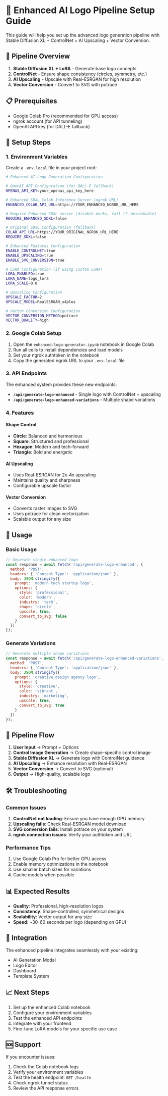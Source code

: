 # 🎨 Enhanced AI Logo Pipeline Setup Guide

This guide will help you set up the advanced logo generation pipeline with Stable Diffusion XL + ControlNet + AI Upscaling + Vector Conversion.

## 🚀 Pipeline Overview

1. **Stable Diffusion XL + LoRA** - Generate base logo concepts
2. **ControlNet** - Ensure shape consistency (circles, symmetry, etc.)
3. **AI Upscaling** - Upscale with Real-ESRGAN for high resolution
4. **Vector Conversion** - Convert to SVG with potrace

## 📋 Prerequisites

- Google Colab Pro (recommended for GPU access)
- ngrok account (for API tunneling)
- OpenAI API key (for DALL-E fallback)

## 🔧 Setup Steps

### 1. Environment Variables

Create a `.env.local` file in your project root:

```bash
# Enhanced AI Logo Generation Configuration

# OpenAI API Configuration (for DALL-E fallback)
OPENAI_API_KEY=your_openai_api_key_here

# Enhanced SDXL Colab Inference Server (ngrok URL)
ENHANCED_COLAB_API_URL=https://YOUR_ENHANCED_NGROK_URL_HERE

# Require Enhanced SDXL server (disable mocks, fail if unreachable)
REQUIRE_ENHANCED_SDXL=false

# Original SDXL Configuration (fallback)
COLAB_API_URL=https://YOUR_ORIGINAL_NGROK_URL_HERE
REQUIRE_SDXL=false

# Enhanced Features Configuration
ENABLE_CONTROLNET=true
ENABLE_UPSCALING=true
ENABLE_SVG_CONVERSION=true

# LoRA Configuration (if using custom LoRA)
LORA_ENABLED=true
LORA_NAME=logo_lora
LORA_SCALE=0.8

# Upscaling Configuration
UPSCALE_FACTOR=2
UPSCALE_MODEL=RealESRGAN_x4plus

# Vector Conversion Configuration
VECTOR_CONVERSION_METHOD=potrace
VECTOR_QUALITY=high
```

### 2. Google Colab Setup

1. Open the `enhanced-logo-generator.ipynb` notebook in Google Colab
2. Run all cells to install dependencies and load models
3. Set your ngrok authtoken in the notebook
4. Copy the generated ngrok URL to your `.env.local` file

### 3. API Endpoints

The enhanced system provides these new endpoints:

- **`/api/generate-logo-enhanced`** - Single logo with ControlNet + upscaling
- **`/api/generate-logo-enhanced-variations`** - Multiple shape variations

### 4. Features

#### Shape Control
- **Circle**: Balanced and harmonious
- **Square**: Structured and professional  
- **Hexagon**: Modern and tech-forward
- **Triangle**: Bold and energetic

#### AI Upscaling
- Uses Real-ESRGAN for 2x-4x upscaling
- Maintains quality and sharpness
- Configurable upscale factor

#### Vector Conversion
- Converts raster images to SVG
- Uses potrace for clean vectorization
- Scalable output for any size

## 🎯 Usage

### Basic Usage

```javascript
// Generate single enhanced logo
const response = await fetch('/api/generate-logo-enhanced', {
  method: 'POST',
  headers: { 'Content-Type': 'application/json' },
  body: JSON.stringify({
    prompt: 'modern tech startup logo',
    options: {
      style: 'professional',
      color: 'modern',
      industry: 'tech',
      shape: 'circle',
      upscale: true,
      convert_to_svg: false
    }
  })
});
```

### Generate Variations

```javascript
// Generate multiple shape variations
const response = await fetch('/api/generate-logo-enhanced-variations', {
  method: 'POST',
  headers: { 'Content-Type': 'application/json' },
  body: JSON.stringify({
    prompt: 'creative design agency logo',
    options: {
      style: 'creative',
      color: 'vibrant',
      industry: 'marketing',
      upscale: true,
      convert_to_svg: true
    }
  })
});
```

## 🔄 Pipeline Flow

1. **User Input** → Prompt + Options
2. **Control Image Generation** → Create shape-specific control image
3. **Stable Diffusion XL** → Generate logo with ControlNet guidance
4. **AI Upscaling** → Enhance resolution with Real-ESRGAN
5. **Vector Conversion** → Convert to SVG (optional)
6. **Output** → High-quality, scalable logo

## 🛠️ Troubleshooting

### Common Issues

1. **ControlNet not loading**: Ensure you have enough GPU memory
2. **Upscaling fails**: Check Real-ESRGAN model download
3. **SVG conversion fails**: Install potrace on your system
4. **ngrok connection issues**: Verify your authtoken and URL

### Performance Tips

1. Use Google Colab Pro for better GPU access
2. Enable memory optimizations in the notebook
3. Use smaller batch sizes for variations
4. Cache models when possible

## 📊 Expected Results

- **Quality**: Professional, high-resolution logos
- **Consistency**: Shape-controlled, symmetrical designs
- **Scalability**: Vector output for any size
- **Speed**: ~30-60 seconds per logo (depending on GPU)

## 🔗 Integration

The enhanced pipeline integrates seamlessly with your existing:
- AI Generation Modal
- Logo Editor
- Dashboard
- Template System

## 📈 Next Steps

1. Set up the enhanced Colab notebook
2. Configure your environment variables
3. Test the enhanced API endpoints
4. Integrate with your frontend
5. Fine-tune LoRA models for your specific use case

## 🆘 Support

If you encounter issues:
1. Check the Colab notebook logs
2. Verify your environment variables
3. Test the health endpoint: `GET /health`
4. Check ngrok tunnel status
5. Review the API response errors

